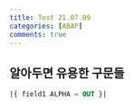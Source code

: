 ```yaml
---
title: Test 21.07.09
categories: [ABAP]
comments: true
---
```


## 알아두면 유용한 구문들

```sql
|{ field1 ALPHA = OUT }|
```